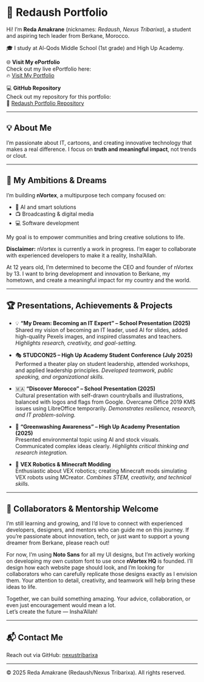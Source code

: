 # 🚀 Redaush Portfolio

Hi! I’m **Reda Amakrane** (nicknames: *Redaush*, *Nexus Tribarixa*), a student and aspiring tech leader from Berkane, Morocco.

🎓 I study at Al-Qods Middle School (1st grade) and High Up Academy.

🌐 **Visit My ePortfolio**  
Check out my live ePortfolio here:  
🔥 [Visit My Portfolio](https://nexustribarixa-redaamakrane.github.io/redaush-portfolio/)  

💻 **GitHub Repository**  
Check out my repository for this portfolio:  
🔗 [Redaush Portfolio Repository](https://github.com/nexustribarixa-redaamakrane/redaush-portfolio)

---

## 💡 About Me
I’m passionate about IT, cartoons, and creating innovative technology that makes a real difference. I focus on **truth and meaningful impact**, not trends or clout.

---

## 🌟 My Ambitions & Dreams
I’m building **nVortex**, a multipurpose tech company focused on:  

- 🤖 AI and smart solutions  
- 📺 Broadcasting & digital media  
- 💻 Software development  

My goal is to empower communities and bring creative solutions to life.

**Disclaimer:** nVortex is currently a work in progress. I’m eager to collaborate with experienced developers to make it a reality, Insha’Allah.

At 12 years old, I’m determined to become the CEO and founder of nVortex by 13. I want to bring development and innovation to Berkane, my hometown, and create a meaningful impact for my country and the world.

---

## 🏆 Presentations, Achievements & Projects

- 💡 **“My Dream: Becoming an IT Expert” – School Presentation (2025)**  
  Shared my vision of becoming an IT leader, used AI for slides, added high-quality Pexels images, and inspired classmates and teachers. *Highlights research, creativity, and goal-setting.*

- 🎭 **STUDCON25 – High Up Academy Student Conference (July 2025)**  
  Performed a theater play on student leadership, attended workshops, and applied leadership principles. *Developed teamwork, public speaking, and organizational skills.*

- 🇲🇦 **“Discover Morocco” – School Presentation (2025)**  
  Cultural presentation with self-drawn countryballs and illustrations, balanced with logos and flags from Google. Overcame Office 2019 KMS issues using LibreOffice temporarily. *Demonstrates resilience, research, and IT problem-solving.*

- 🌱 **“Greenwashing Awareness” – High Up Academy Presentation (2025)**  
  Presented environmental topic using AI and stock visuals. Communicated complex ideas clearly. *Highlights critical thinking and research integration.*

- 🤖 **VEX Robotics & Minecraft Modding**  
  Enthusiastic about VEX robotics; creating Minecraft mods simulating VEX robots using MCreator. *Combines STEM, creativity, and technical skills.*

---

## 🤝 Collaborators & Mentorship Welcome
I’m still learning and growing, and I’d love to connect with experienced developers, designers, and mentors who can guide me on this journey. If you’re passionate about innovation, tech, or just want to support a young dreamer from Berkane, please reach out!

For now, I’m using **Noto Sans** for all my UI designs, but I’m actively working on developing my own custom font to use once **nVortex HQ** is founded. I’ll design how each website page should look, and I’m looking for collaborators who can carefully replicate those designs exactly as I envision them. Your attention to detail, creativity, and teamwork will help bring these ideas to life.

Together, we can build something amazing. Your advice, collaboration, or even just encouragement would mean a lot.  
Let’s create the future — Insha’Allah!

---

## 📬 Contact Me
Reach out via GitHub: [nexustribarixa](https://github.com/nexustribarixa-redaamakrane)

---

© 2025 Reda Amakrane (Redaush/Nexus Tribarixa). All rights reserved.
